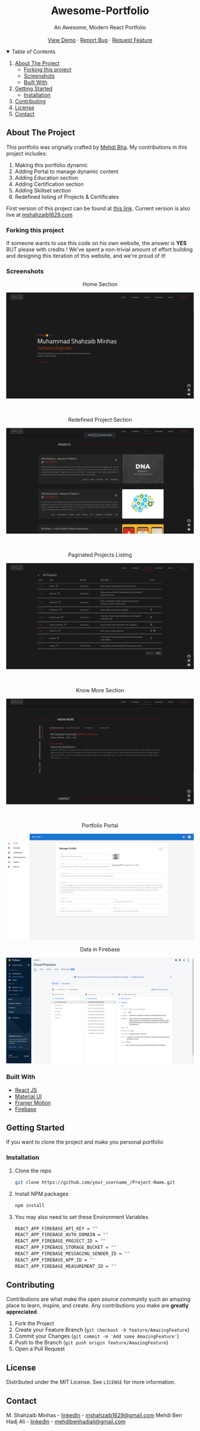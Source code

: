 <!-- PROJECT PREVIEW -->
<br />
<p align="center">

  <h1 align="center">Awesome-Portfolio</h3>

  <p align="center">
    An Awesome, Modern React Portfolio
    <br />
    <br />
    <a href="https://awesome-portfolio-sepia.vercel.app/">View Demo</a>
    ·
    <a href="https://github.com/Programming-School-Pro/Awesomefolio/issues">Report Bug</a>
    ·
    <a href="https://github.com/Programming-School-Pro/Awesomefolio/issues">Request Feature</a>
  </p>
</p>

<!-- TABLE OF CONTENTS -->
<details open="open">
  <summary>Table of Contents</summary>
  <ol>
    <li>
      <a href="#about-the-project">About The Project</a>
      <ul>
        <li><a href="#built-with">Forking this project</a></li>
        <li><a href="#built-with">Screenshots</a></li>
        <li><a href="#built-with">Built With</a></li>
      </ul>
    </li>
    <li>
      <a href="#getting-started">Getting Started</a>
      <ul>
        <li><a href="#installation">Installation</a></li>
      </ul>
    </li>
    <li><a href="#contributing">Contributing</a></li>
    <li><a href="#license">License</a></li>
    <li><a href="#contact">Contact</a></li>
  </ol>
</details>

<!-- ABOUT THE PROJECT -->

## About The Project

This portfolio was orignally crafted by <a href="https://www.linkedin.com/in/mehdibha/">Mehdi Bha</a>. My contributions in this project includes:

<ol>
    <li>
      Making this portfolio dynamic
    </li>
    <li>
      Adding Portal to manage dynamic content
    </li>
    <li>
      Adding Education section
    </li>
    <li>
      Adding Certification section
    </li>
    <li>
      Adding Skillset section
    </li>
    <li>
      Redefined listing of Projects & Certificates
    </li>
  </ol>
First version of this project can be found at <a href="https://awesome-portfolio-sepia.vercel.app/" target="_blank">this link</a>. Current version is also live at <a href="https://mshahzaib1629.com/" target="_blank">mshahzaib1629.com</a>

### Forking this project

If someone wants to use this code on his own website, the answer is **YES** BUT please with credits !
We've spent a non-trivial amount of effort building and designing this iteration of this website, and we're proud of it!

### Screenshots

<p align="center">
  <p align="center">Home Section</p>
  <img src="screenshots/home.png" alt="Home section">
</p>
<br />
<p align="center">
  <p align="center">Redefined Project Section</p>
  <img src="screenshots/projects.png" alt="Projects Section">
</p>
<br />
<p align="center">
  <p align="center">Paginated Projects Listing</p>
  <img src="screenshots/projects_listing.png" alt="Projects listing">
</p>
<br />
<p align="center">
  <p align="center">Know More Section</p>
  <img src="screenshots/know_more.png" alt="Know More section">
</p>
<br />
<p align="center">
  <p align="center">Portfolio Portal</p>
  <img src="screenshots/portal.png" alt="portal">
</p>
<p align="center">
  <p align="center">Data in Firebase</p>
  <img src="screenshots/firebase.png" alt="firebase">
</p>

### Built With

- [React JS](https://reactjs.org/)
- [Material UI](https://material-ui.com/)
- [Framer Motion](https://www.framer.com/motion/)
- [Firebase](https://firebase.google.com/)

<!-- GETTING STARTED -->

## Getting Started

If you want to clone the project and make you personal portfolio

### Installation

1. Clone the repo
   ```sh
   git clone https://github.com/your_username_/Project-Name.git
   ```
2. Install NPM packages
   ```sh
   npm install
   ```
3. You may also need to set these Environment Variables
   ```sh
   REACT_APP_FIREBASE_API_KEY = ""
   REACT_APP_FIREBASE_AUTH_DOMAIN = ""
   REACT_APP_FIREBASE_PROJECT_ID = ""
   REACT_APP_FIREBASE_STORAGE_BUCKET = ""
   REACT_APP_FIREBASE_MESSAGING_SENDER_ID = ""
   REACT_APP_FIREBASE_APP_ID = ""
   REACT_APP_FIREBASE_MEASUREMENT_ID = ""
   ```

<!-- CONTRIBUTING -->

## Contributing

Contributions are what make the open source community such an amazing place to learn, inspire, and create. Any contributions you make are **greatly appreciated**.

1. Fork the Project
2. Create your Feature Branch (`git checkout -b feature/AmazingFeature`)
3. Commit your Changes (`git commit -m 'Add some AmazingFeature'`)
4. Push to the Branch (`git push origin feature/AmazingFeature`)
5. Open a Pull Request

<!-- LICENSE -->

## License

Distributed under the MIT License. See `LICENSE` for more information.

<!-- CONTACT -->

## Contact

M. Shahzaib Minhas - [linkedIn](https://www.linkedin.com/in/mshahzaib1629/) - mshahzaib1629@gmail.com
Mehdi Ben Hadj Ali - [linkedIn](https://www.linkedin.com/in/mehdibha/) - mehdibenhadjali@gmail.com

<!-- MARKDOWN LINKS & IMAGES -->
<!-- https://www.markdownguide.org/basic-syntax/#reference-style-links -->

[contributors-shield]: https://img.shields.io/github/contributors/Mehdi-BHA/Awesomefolio.svg?style=for-the-badge
[contributors-url]: https://github.com/Mehdi-BHA/Awesomefolio/graphs/contributors
[forks-shield]: https://img.shields.io/github/forks/Mehdi-BHA/Awesomefolio.svg?style=for-the-badge
[forks-url]: https://github.com/Mehdi-BHA/Awesomefolio.svg/network/members
[stars-shield]: https://img.shields.io/github/stars/Mehdi-BHA/Awesomefolio.svg?style=for-the-badge
[stars-url]: https://github.com/Mehdi-BHA/Awesomefolio.svg/stargazers
[issues-shield]: https://img.shields.io/github/issues/Mehdi-BHA/Awesomefolio.svg?style=for-the-badge
[issues-url]: https://github.com/Mehdi-BHA/Awesomefolio.svg/issues
[license-shield]: https://img.shields.io/github/license/Mehdi-BHA/Awesomefolio.svg?style=for-the-badge
[license-url]: https://github.com/Mehdi-BHA/Awesomefolio.svg/blob/master/LICENSE.txt
